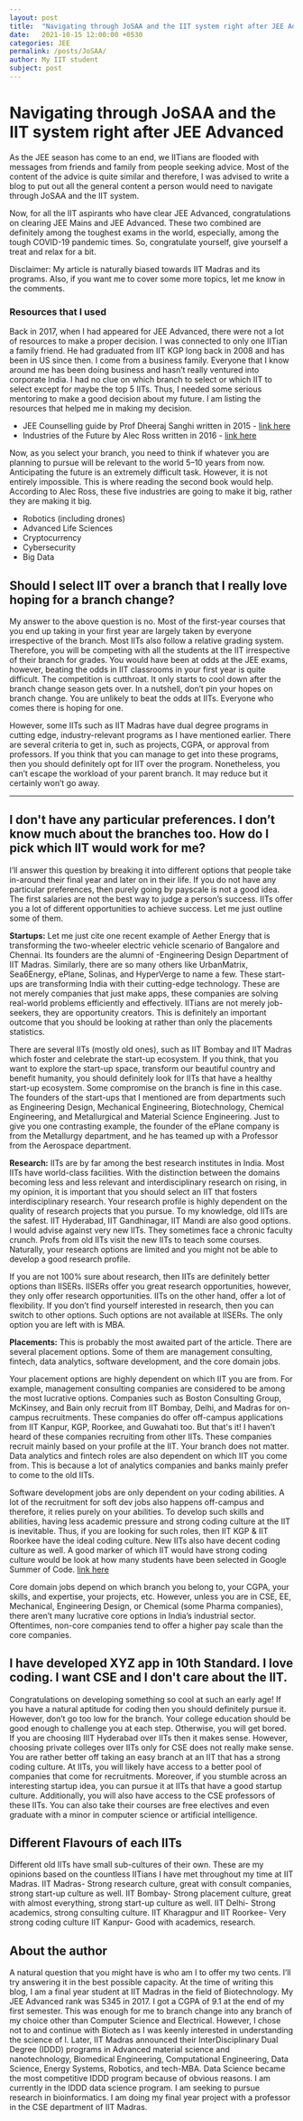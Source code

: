 ```yaml
---
layout: post
title:  "Navigating through JoSAA and the IIT system right after JEE Advanced"
date:   2021-10-15 12:00:00 +0530
categories: JEE
permalink: /posts/JoSAA/
author: My IIT student
subject: post
---
```


# Navigating through JoSAA and the IIT system right after JEE Advanced

As the JEE season has come to an end, we IITians are flooded with messages from friends and family from people seeking advice. Most of the content of the advice is quite similar and therefore, I was advised to write a blog to put out all the general content a person would need to navigate through JoSAA and the IIT system.

Now, for all the IIT aspirants who have clear JEE Advanced, congratulations on clearing JEE Mains and JEE Advanced. These two combined are definitely among the toughest exams in the world, especially, among the tough COVID-19 pandemic times. So, congratulate yourself, give yourself a treat and relax for a bit.

Disclaimer: My article is naturally biased towards IIT Madras and its programs. Also, if you want me to cover some more topics, let me know in the comments.

### Resources that I used
Back in 2017, when I had appeared for JEE Advanced, there were not a lot of resources to make a proper decision. I was connected to only one IITian a family friend. He had graduated from IIT KGP long back in 2008 and has been in US since then. I come from a business family. Everyone that I know around me has been doing business and hasn’t really ventured into corporate India. I had no clue on which branch to select or which IIT to select except for maybe the top 5 IITs. Thus, I needed some serious mentoring to make a good decision about my future. I am listing the resources that helped me in making my decision.

 - JEE Counselling guide by Prof Dheeraj Sanghi written in 2015 - [link here](https://dsanghi.blogspot.com/2015/06/a-guide-to-jee-counseling-2015.html)
 - Industries of the Future by Alec Ross written in 2016 - [link here](https://www.amazon.in/Industries-Future-Alec-Ross/dp/1476753660)

Now, as you select your branch, you need to think if whatever you are planning to pursue will be relevant to the world 5–10 years from now. Anticipating the future is an extremely difficult task. However, it is not entirely impossible. This is where reading the second book would help. According to Alec Ross, these five industries are going to make it big, rather they are making it big.

 - Robotics (including drones)
 - Advanced Life Sciences
 - Cryptocurrency
 - Cybersecurity
 - Big Data

## Should I select IIT over a branch that I really love hoping for a branch change?
My answer to the above question is no. Most of the first-year courses that you end up taking in your first year are largely taken by everyone irrespective of the branch. Most IITs also follow a relative grading system. Therefore, you will be competing with all the students at the IIT irrespective of their branch for grades. You would have been at odds at the JEE exams, however, beating the odds in IIT classrooms in your first year is quite difficult. The competition is cutthroat. It only starts to cool down after the branch change season gets over. In a nutshell, don’t pin your hopes on branch change. You are unlikely to beat the odds at IITs. Everyone who comes there is hoping for one.

However, some IITs such as IIT Madras have dual degree programs in cutting edge, industry-relevant programs as I have mentioned earlier. There are several criteria to get in, such as projects, CGPA, or approval from professors. If you think that you can manage to get into these programs, then you should definitely opt for IIT over the program. Nonetheless, you can’t escape the workload of your parent branch. It may reduce but it certainly won’t go away.

--- 

## I don't have any particular preferences. I don’t know much about the branches too. How do I pick which IIT would work for me?

I’ll answer this question by breaking it into different options that people take in-around their final year and later on in their life. If you do not have any particular preferences, then purely going by payscale is not a good idea. The first salaries are not the best way to judge a person’s success. IITs offer you a lot of different opportunities to achieve success. Let me just outline some of them.

**Startups:** Let me just cite one recent example of Aether Energy that is transforming the two-wheeler electric vehicle scenario of Bangalore and Chennai. Its founders are the alumni of -Engineering Design Department of IIT Madras. Similarly, there are so many others like UrbanMatrix, Sea6Energy, ePlane, Solinas, and HyperVerge to name a few. These start-ups are transforming India with their cutting-edge technology. These are not merely companies that just make apps, these companies are solving real-world problems efficiently and effectively. IITians are not merely job-seekers, they are opportunity creators. This is definitely an important outcome that you should be looking at rather than only the placements statistics.

There are several IITs (mostly old ones), such as IIT Bombay and IIT Madras which foster and celebrate the start-up ecosystem. If you think, that you want to explore the start-up space, transform our beautiful country and benefit humanity, you should definitely look for IITs that have a healthy start-up ecosystem. Some compromise on the branch is fine in this case. The founders of the start-ups that I mentioned are from departments such as Engineering Design, Mechanical Engineering, Biotechnology, Chemical Engineering, and Metallurgical and Material Science Engineering. Just to give you one contrasting example, the founder of the ePlane company is from the Metallurgy department, and he has teamed up with a Professor from the Aerospace department.

**Research:** IITs are by far among the best research institutes in India. Most IITs have world-class facilities. With the distinction between the domains becoming less and less relevant and interdisciplinary research on rising, in my opinion, it is important that you should select an IIT that fosters interdisciplinary research. Your research profile is highly dependent on the quality of research projects that you pursue. To my knowledge, old IITs are the safest. IIT Hyderabad, IIT Gandhinagar, IIT Mandi are also good options. I would advise against very new IITs. They sometimes face a chronic faculty crunch. Profs from old IITs visit the new IITs to teach some courses. Naturally, your research options are limited and you might not be able to develop a good research profile.

If you are not 100% sure about research, then IITs are definitely better options than IISERs. IISERs offer you great research opportunities, however, they only offer research opportunities. IITs on the other hand, offer a lot of flexibility. If you don’t find yourself interested in research, then you can switch to other options. Such options are not available at IISERs. The only option you are left with is MBA.

**Placements:** This is probably the most awaited part of the article. There are several placement options. Some of them are management consulting, fintech, data analytics, software development, and the core domain jobs.

Your placement options are highly dependent on which IIT you are from. For example, management consulting companies are considered to be among the most lucrative options. Companies such as Boston Consulting Group, McKinsey, and Bain only recruit from IIT Bombay, Delhi, and Madras for on-campus recruitments. These companies do offer off-campus applications from IIT Kanpur, KGP, Roorkee, and Guwahati too. But that's it! I haven’t heard of these companies recruiting from other IITs. These companies recruit mainly based on your profile at the IIT. Your branch does not matter. Data analytics and fintech roles are also dependent on which IIT you come from. This is because a lot of analytics companies and banks mainly prefer to come to the old IITs.

Software development jobs are only dependent on your coding abilities. A lot of the recruitment for soft dev jobs also happens off-campus and therefore, it relies purely on your abilities. To develop such skills and abilities, having less academic pressure and strong coding culture at the IIT is inevitable. Thus, if you are looking for such roles, then IIT KGP & IIT Roorkee have the ideal coding culture. New IITs also have decent coding culture as well. A good marker of which IIT would have strong coding culture would be look at how many students have been selected in Google Summer of Code. 
[link here](https://opensource.googleblog.com/2021/06/google-summer-of-code-2021-student-stats.html)

Core domain jobs depend on which branch you belong to, your CGPA, your skills, and expertise, your projects, etc. However, unless you are in CSE, EE, Mechanical, Engineering Design, or Chemical (some Pharma companies), there aren’t many lucrative core options in India’s industrial sector. Oftentimes, non-core companies tend to offer a higher pay scale than the core companies. 

## I have developed XYZ app in 10th Standard. I love coding. I want CSE and I don't care about the IIT.

Congratulations on developing something so cool at such an early age! If you have a natural aptitude for coding then you should definitely pursue it. However, don’t go too low for the branch. Your college education should be good enough to challenge you at each step. Otherwise, you will get bored. If you are choosing IIIT Hyderabad over IITs then it makes sense. However, choosing private colleges over IITs only for CSE does not really make sense. You are rather better off taking an easy branch at an IIT that has a strong coding culture. At IITs, you will likely have access to a better pool of companies that come for recruitments. Moreover, if you stumble across an interesting startup idea, you can pursue it at IITs that have a good startup culture. Additionally, you will also have access to the CSE professors of these IITs. You can also take their courses are free electives and even graduate with a minor in computer science or artificial intelligence.

## Different Flavours of each IITs
Different old IITs have small sub-cultures of their own. These are my opinions based on the countless IITians I have met throughout my time at IIT Madras.
IIT Madras- Strong research culture, great with consult companies, strong start-up culture as well. 
IIT Bombay- Strong placement culture, great with almost everything, strong start-up culture as well.
IIT Delhi- Strong academics, strong consulting culture.
IIT Kharagpur and IIT Roorkee- Very strong coding culture
IIT Kanpur- Good with academics, research.

## About the author
A natural question that you might have is who am I to offer my two cents. I’ll try answering it in the best possible capacity. At the time of writing this blog, I am a final year student at IIT Madras in the field of Biotechnology. My JEE Advanced rank was 5345 in 2017. I got a CGPA of 9.1 at the end of my first semester. This was enough for me to branch change into any branch of my choice other than Computer Science and Electrical. However, I chose not to and continue with Biotech as I was keenly interested in understanding the science of l. Later, IIT Madras announced their InterDisciplinary Dual Degree (IDDD) programs in Advanced material science and nanotechnology, Biomedical Engineering, Computational Engineering, Data Science, Energy Systems, Robotics, and tech-MBA. Data Science became the most competitive IDDD program because of obvious reasons. I am currently in the IDDD data science program. I am seeking to pursue research in bioinformatics. I am doing my final year project with a professor in the CSE department of IIT Madras.
